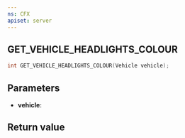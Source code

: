 ```yaml
---
ns: CFX
apiset: server
---
```

## GET_VEHICLE_HEADLIGHTS_COLOUR

```c
int GET_VEHICLE_HEADLIGHTS_COLOUR(Vehicle vehicle);
```


## Parameters
* **vehicle**: 

## Return value
